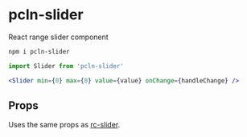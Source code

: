 # pcln-slider

React range slider component

```sh
npm i pcln-slider
```

```jsx
import Slider from 'pcln-slider'
```

```jsx
<Slider min={0} max={0} value={value} onChange={handleChange} />
```

## Props

Uses the same props as [rc-slider][].

[rc-slider]: https://github.com/react-component/slider
